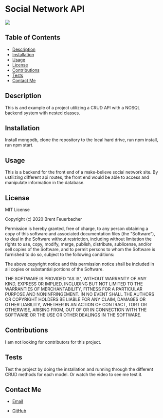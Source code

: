 
# Social Network API

![](https://img.shields.io/static/v1?label=license&message=MIT&color=green)
  

## Table of Contents
* [Description](#description)
* [Installation](#installation)
* [Usage](#usage)
* [License](#license)
* [Contributions](#contributions)
* [Tests](#tests)
* [Contact Me](#contact-me)

## Description
This is and example of a project utilizing a CRUD API with a NOSQL backend system with nested classes.

## Installation
Install mongodb, clone the repository to the local hard drive, run npm install, run npm start.

## Usage
This is a backend for the front end of a make-believe social network site.  By ustilizing different api routes, the front end would be able to access and manipulate information in the database.

## License
MIT License

Copyright (c) 2020 Brent Feuerbacher

Permission is hereby granted, free of charge, to any person obtaining a copy
of this software and associated documentation files (the "Software"), to deal
in the Software without restriction, including without limitation the rights
to use, copy, modify, merge, publish, distribute, sublicense, and/or sell
copies of the Software, and to permit persons to whom the Software is
furnished to do so, subject to the following conditions:

The above copyright notice and this permission notice shall be included in all
copies or substantial portions of the Software.

THE SOFTWARE IS PROVIDED "AS IS", WITHOUT WARRANTY OF ANY KIND, EXPRESS OR
IMPLIED, INCLUDING BUT NOT LIMITED TO THE WARRANTIES OF MERCHANTABILITY,
FITNESS FOR A PARTICULAR PURPOSE AND NONINFRINGEMENT. IN NO EVENT SHALL THE
AUTHORS OR COPYRIGHT HOLDERS BE LIABLE FOR ANY CLAIM, DAMAGES OR OTHER
LIABILITY, WHETHER IN AN ACTION OF CONTRACT, TORT OR OTHERWISE, ARISING FROM,
OUT OF OR IN CONNECTION WITH THE SOFTWARE OR THE USE OR OTHER DEALINGS IN THE
SOFTWARE.

## Contributions
I am not looking for contributors for this project.

## Tests
Test the project by doing the installation and running through the different CRUD methods for each model.  Or watch the video to see me test it.

## Contact Me
* [Email](mailto:feuerbacherb@gmail.com)

* [GitHub](https://www.github.com/feuerbacherb)
